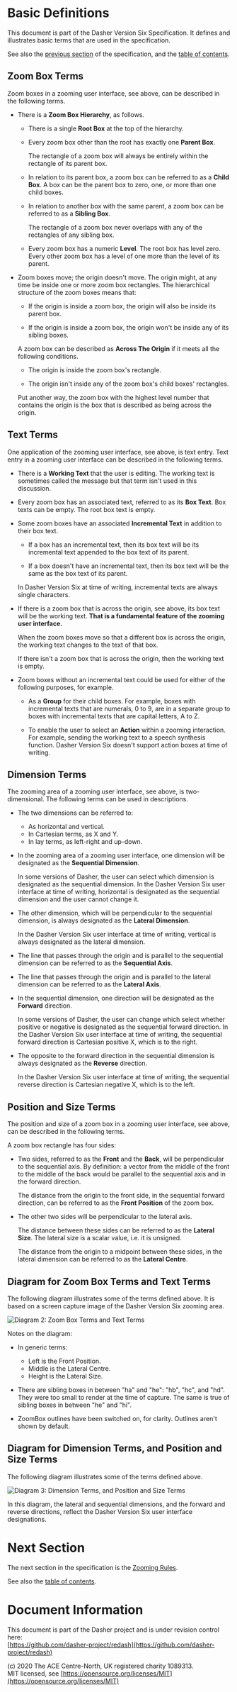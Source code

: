 # Basic Definitions
This document is part of the Dasher Version Six Specification. It defines and
illustrates basic terms that are used in the specification.

See also the
[previous section](../01ZoomingUserInterface/ZoomingUserInterface.md) of the
specification, and the [table of contents](../).

## Zoom Box Terms
Zoom boxes in a zooming user interface, see above, can be described in the
following terms.

-   There is a **Zoom Box Hierarchy**, as follows.

    -   There is a single **Root Box** at the top of the hierarchy.
    
    -   Every zoom box other than the root has exactly one **Parent Box**.
    
        The rectangle of a zoom box will always be entirely within the rectangle
        of its parent box.
    
    -   In relation to its parent box, a zoom box can be referred to as a
        **Child Box**. A box can be the parent box to zero, one, or more than
        one child boxes.

    -   In relation to another box with the same parent, a zoom box can be
        referred to as a **Sibling Box**.
    
        The rectangle of a zoom box never overlaps with any of the rectangles of
        any sibling box.
    
    -   Every zoom box has a numeric **Level**. The root box has level zero.
        Every other zoom box has a level of one more than the level of its
        parent.

-   Zoom boxes move; the origin doesn't move. The origin might, at any time be
    inside one or more zoom box rectangles. The hierarchical structure of the
    zoom boxes means that:
    
    -   If the origin is inside a zoom box, the origin will also be inside its
        parent box.
    
    -   If the origin is inside a zoom box, the origin won't be inside any of
        its sibling boxes.
    
    A zoom box can be described as **Across The Origin** if it meets all the
    following conditions.

    -   The origin is inside the zoom box's rectangle.

    -   The origin isn't inside any of the zoom box's child boxes' rectangles.

    Put another way, the zoom box with the highest level number that contains
    the origin is the box that is described as being across the origin.

## Text Terms
One application of the zooming user interface, see above, is text entry. Text
entry in a zooming user interface can be described in the following terms.

-   There is a **Working Text** that the user is editing. The working text is
    sometimes called the message but that term isn't used in this discussion.

-   Every zoom box has an associated text, referred to as its **Box Text**. Box
    texts can be empty. The root box text is empty.

-   Some zoom boxes have an associated **Incremental Text** in addition to their
    box text.

    -   If a box has an incremental text, then its box text will be its
        incremental text appended to the box text of its parent.
    
    -   If a box doesn't have an incremental text, then its box text will be the
        same as the box text of its parent.
    
    In Dasher Version Six at time of writing, incremental texts are always
    single characters.
    
-   If there is a zoom box that is across the origin, see above, its box text
    will be the working text.
    **That is a fundamental feature of the zooming user interface.**

    When the zoom boxes move so that a different box is across the origin, the
    working text changes to the text of that box.

    If there isn't a zoom box that is across the origin, then the working text
    is empty.

-   Zoom boxes without an incremental text could be used for either of the
    following purposes, for example.

    -   As a **Group** for their child boxes. For example, boxes with
        incremental texts that are numerals, 0 to 9, are in a separate group to
        boxes with incremental texts that are capital letters, A to Z.
    
    -   To enable the user to select an **Action** within a zooming interaction.
        For example, sending the working text to a speech synthesis function.
        Dasher Version Six doesn't support action boxes at time of writing.

## Dimension Terms
The zooming area of a zooming user interface, see above, is two-dimensional. The
following terms can be used in descriptions.

-   The two dimensions can be referred to:

    -   As horizontal and vertical.
    -   In Cartesian terms, as X and Y.
    -   In lay terms, as left-right and up-down.

-   In the zooming area of a zooming user interface, one dimension will be
    designated as the **Sequential Dimension**.

    In some versions of Dasher, the user can select which dimension is
    designated as the sequential dimension. In the Dasher Version Six user
    interface at time of writing, horizontal is designated as the sequential
    dimension and the user cannot change it.

-   The other dimension, which will be perpendicular to the sequential
    dimension, is always designated as the **Lateral Dimension**.

    In the Dasher Version Six user interface at time of writing, vertical is
    always designated as the lateral dimension.

-   The line that passes through the origin and is parallel to the sequential
    dimension can be referred to as the **Sequential Axis**.

-   The line that passes through the origin and is parallel to the lateral
    dimension can be referred to as the **Lateral Axis**.

-   In the sequential dimension, one direction will be designated as the
    **Forward** direction.

    In some versions of Dasher, the user can change which select whether
    positive or negative is designated as the sequential forward direction. In
    the Dasher Version Six user interface at time of writing, the sequential
    forward direction is Cartesian positive X, which is to the right.

-   The opposite to the forward direction in the sequential dimension is always
    designated as the **Reverse** direction.

    In the Dasher Version Six user interface at time of writing, the sequential
    reverse direction is Cartesian negative X, which is to the left.

## Position and Size Terms
The position and size of a zoom box in a zooming user interface, see above, can
be described in the following terms.

A zoom box rectangle has four sides:

-   Two sides, referred to as the **Front** and the **Back**, will be
    perpendicular to the sequential axis. By definition: a vector from the
    middle of the front to the middle of the back would be parallel to the
    sequential axis and in the forward direction.

    The distance from the origin to the front side, in the sequential forward
    direction, can be referred to as the **Front Position** of the zoom box.

-   The other two sides will be perpendicular to the lateral axis.

    The distance between these sides can be referred to as the **Lateral Size**.
    The lateral size is a scalar value, i.e. it is unsigned.

    The distance from the origin to a midpoint between these sides, in the
    lateral dimension can be referred to as the **Lateral Centre**.

## Diagram for Zoom Box Terms and Text Terms
The following diagram illustrates some of the terms defined above. It is based
on a screen capture image of the Dasher Version Six zooming area.

![Diagram 2: Zoom Box Terms and Text Terms](ZoomBoxTerminology.svg)

Notes on the diagram:

-   In generic terms:

    -   Left is the Front Position.
    -   Middle is the Lateral Centre.
    -   Height is the Lateral Size.

-   There are sibling boxes in between "ha" and "he": "hb", "hc", and "hd". They
    were too small to render at the time of capture. The same is true of sibling
    boxes in between "he" and "hi".

-   ZoomBox outlines have been switched on, for clarity. Outlines aren't shown
    by default.

## Diagram for Dimension Terms, and Position and Size Terms
The following diagram illustrates some of the terms defined above.

![Diagram 3: Dimension Terms, and Position and Size Terms](DimensionTerminology.svg)

In this diagram, the lateral and sequential dimensions, and the forward and
reverse directions, reflect the Dasher Version Six user interface designations.

# Next Section
The next section in the specification is the
[Zooming Rules](../03ZoomingRules/ZoomingRules.md).

See also the [table of contents](../).

# Document Information
This document is part of the Dasher project and is under revision control here:  
[https://github.com/dasher-project/redash](https://github.com/dasher-project/redash)

(c) 2020 The ACE Centre-North, UK registered charity 1089313.  
MIT licensed, see [https://opensource.org/licenses/MIT](https://opensource.org/licenses/MIT)
